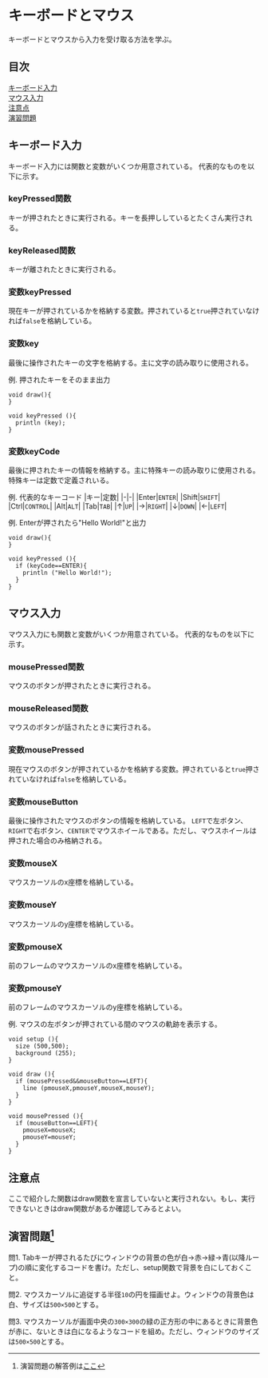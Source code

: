 # キーボードとマウス
キーボードとマウスから入力を受け取る方法を学ぶ。

## 目次
[キーボード入力](#キーボード入力)  
[マウス入力](#マウス入力)  
[注意点](#注意点)  
[演習問題](#演習問題1)

## キーボード入力
キーボード入力には関数と変数がいくつか用意されている。
代表的なものを以下に示す。

### keyPressed関数
キーが押されたときに実行される。キーを長押ししているとたくさん実行される。

### keyReleased関数
キーが離されたときに実行される。

### 変数keyPressed
現在キーが押されているかを格納する変数。押されていると`true`押されていなければ`false`を格納している。

### 変数key
最後に操作されたキーの文字を格納する。主に文字の読み取りに使用される。

例. 押されたキーをそのまま出力
```
void draw(){
}

void keyPressed (){
  println (key);
}
```

### 変数keyCode
最後に押されたキーの情報を格納する。主に特殊キーの読み取りに使用される。特殊キーは定数で定義されいる。

例. 代表的なキーコード
|キー|定数|
|-|-|
|Enter|`ENTER`|
|Shift|`SHIFT`|
|Ctrl|`CONTROL`|
|Alt|`ALT`|
|Tab|`TAB`|
|↑|`UP`|
|→|`RIGHT`|
|↓|`DOWN`|
|←|`LEFT`|

例. Enterが押されたら"Hello World!"と出力
```
void draw(){
}

void keyPressed (){
  if (keyCode==ENTER){
    println ("Hello World!");
  }
}
```

## マウス入力
マウス入力にも関数と変数がいくつか用意されている。
代表的なものを以下に示す。

### mousePressed関数
マウスのボタンが押されたときに実行される。

### mouseReleased関数
マウスのボタンが話されたときに実行される。

### 変数mousePressed
現在マウスのボタンが押されているかを格納する変数。押されていると`true`押されていなければ`false`を格納している。

### 変数mouseButton
最後に操作されたマウスのボタンの情報を格納している。
`LEFT`で左ボタン、`RIGHT`で右ボタン、`CENTER`でマウスホイールである。ただし、マウスホイールは押された場合のみ格納される。

### 変数mouseX
マウスカーソルのx座標を格納している。

### 変数mouseY
マウスカーソルのy座標を格納している。

### 変数pmouseX
前のフレームのマウスカーソルのx座標を格納している。

### 変数pmouseY
前のフレームのマウスカーソルのy座標を格納している。


例. マウスの左ボタンが押されている間のマウスの軌跡を表示する。
```
void setup (){
  size (500,500);
  background (255);
}

void draw (){
  if (mousePressed&&mouseButton==LEFT){
    line (pmouseX,pmouseY,mouseX,mouseY);
  }
}

void mousePressed (){
  if (mouseButton==LEFT){
    pmouseX=mouseX;
    pmouseY=mouseY;
  }
}
```

## 注意点
ここで紹介した関数はdraw関数を宣言していないと実行されない。もし、実行できないときはdraw関数があるか確認してみるとよい。

## 演習問題[^1]
問1. Tabキーが押されるたびにウィンドウの背景の色が白→赤→緑→青(以降ループ)の順に変化するコードを書け。ただし、setup関数で背景を白にしておくこと。

問2. マウスカーソルに追従する半径`10`の円を描画せよ。ウィンドウの背景色は白、サイズは`500×500`とする。

問3. マウスカーソルが画面中央の`300×300`の緑の正方形の中にあるときに背景色が赤に、ないときは白になるようなコードを組め。ただし、ウィンドウのサイズは`500×500`とする。

[^1]: 演習問題の解答例は[ここ](answers.md)